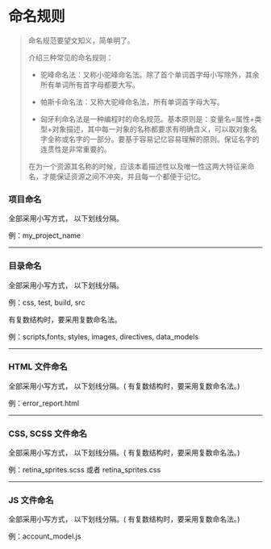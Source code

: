 # 命名规则

> 命名规范要望文知义，简单明了。
>
> 介绍三种常见的命名规则：
>
> * 驼峰命名法：又称小驼峰命名法。除了首个单词首字母小写除外，其余所有单词所有首字母都要大写。
>
> * 帕斯卡命名法：又称大驼峰命名法，所有单词首字母大写。
>
> * 匈牙利命名法是一种编程时的命名规范。基本原则是：变量名=属性+类型+对象描述，其中每一对象的名称都要求有明确含义，可以取对象名字全称或名字的一部分。要基于容易记忆容易理解的原则。保证名字的连贯性是非常重要的。
>
> 在为一个资源其名称的时候，应该本着描述性以及唯一性这两大特征来命名，才能保证资源之间不冲突，并且每一个都便于记忆。

### 项目命名

全部采用小写方式， 以下划线分隔。

例：my\_project\_name

---

### 目录命名

全部采用小写方式， 以下划线分隔。

例：css, test, build, src

有复数结构时，要采用复数命名法。

例：scripts,fonts, styles, images, directives, data\_models

---

### HTML 文件命名

全部采用小写方式， 以下划线分隔。\( 有复数结构时，要采用复数命名法。\)

例：error\_report.html

---

### CSS, SCSS 文件命名

全部采用小写方式， 以下划线分隔。\( 有复数结构时，要采用复数命名法。\)

例：retina\_sprites.scss 或者 retina\_sprites.css

---

### JS 文件命名

全部采用小写方式， 以下划线分隔。\( 有复数结构时，要采用复数命名法。\)

例：account\_model.js

